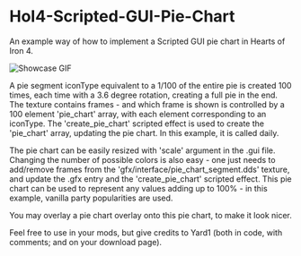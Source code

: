 # HoI4-Scripted-GUI-Pie-Chart
An example way of how to implement a Scripted GUI pie chart in Hearts of Iron 4.

![Showcase GIF](https://thumbs.gfycat.com/UnnaturalInconsequentialEsok-size_restricted.gif)

A pie segment iconType equivalent to a 1/100 of the entire pie is created 100 times, each time with a 3.6 degree rotation, creating a full pie in the end. The texture contains frames - and which frame is shown is controlled by a 100 element 'pie_chart' array, with each element corresponding to an iconType. The 'create_pie_chart' scripted effect is used to create the 'pie_chart' array, updating the pie chart. In this example, it is called daily.

The pie chart can be easily resized with 'scale' argument in the .gui file. Changing the number of possible colors is also easy - one just needs to add/remove frames from the 'gfx/interface/pie_chart_segment.dds' texture, and update the .gfx entry and the 'create_pie_chart' scripted effect. This pie chart can be used to represent any values adding up to 100% - in this example, vanilla party popularities are used.

You may overlay a pie chart overlay onto this pie chart, to make it look nicer.

Feel free to use in your mods, but give credits to Yard1 (both in code, with comments; and on your download page).